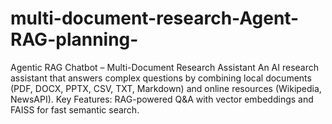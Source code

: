 # multi-document-research-Agent-RAG-planning-
Agentic RAG Chatbot – Multi-Document Research Assistant  An AI research assistant that answers complex questions by combining local documents (PDF, DOCX, PPTX, CSV, TXT, Markdown) and online resources (Wikipedia, NewsAPI).  Key Features:  RAG-powered Q&amp;A with vector embeddings and FAISS for fast semantic search.  
